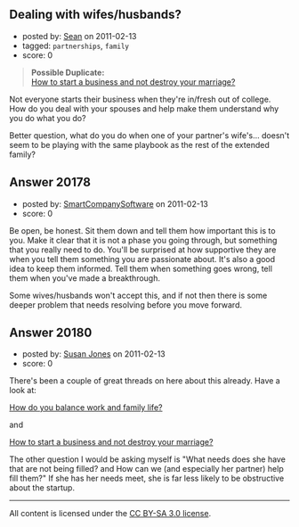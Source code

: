 ## Dealing with wifes/husbands?

- posted by: [Sean](https://stackexchange.com/users/-1/6610-sean) on 2011-02-13
- tagged: `partnerships`, `family`
- score: 0

> **Possible Duplicate:**  
> [How to start a business and not destroy your marriage?](http://answers.onstartups.com/questions/6495/how-to-start-a-business-and-not-destroy-your-marriage)  

<!-- End of automatically inserted text -->

Not everyone starts their business when they're in/fresh out of college.  How do you deal with your spouses and help make them understand why you do what you do?

Better question, what do you do when one of your partner's wife's... doesn't seem to be playing with the same playbook as the rest of the extended family?


## Answer 20178

- posted by: [SmartCompanySoftware](https://stackexchange.com/users/-1/1629-smartcompanysoftware) on 2011-02-13
- score: 0

Be open, be honest. Sit them down and tell them how important this is to you. Make it clear that it is not a phase you going through, but something that you really need to do. You'll be surprised at how supportive they are when you tell them something you are passionate about. It's also a good idea to keep them informed. Tell them when something goes wrong, tell them when you've made a breakthrough. 

Some wives/husbands won't accept this, and if not then there is some deeper problem that needs resolving before you move forward.


## Answer 20180

- posted by: [Susan Jones](https://stackexchange.com/users/-1/2737-susan-jones) on 2011-02-13
- score: 0

<p>There's been a couple of great threads on here about this already. Have a look at:</p>

<p><a href="http://answers.onstartups.com/questions/229/how-do-you-balance-work-and-family-life">How do you balance work and family life?</a></p>

<p>and</p>

<p><a href="http://answers.onstartups.com/questions/6495/how-to-start-a-business-and-not-destroy-your-marriage">How to start a business and not destroy your marriage?</a></p>

<p>The other question I would be asking myself is "What needs does she have that are not being filled? and How can we (and especially her partner) help fill them?" If she has her needs meet, she is far less likely to be obstructive about the startup.</p>




---

All content is licensed under the [CC BY-SA 3.0 license](https://creativecommons.org/licenses/by-sa/3.0/).
